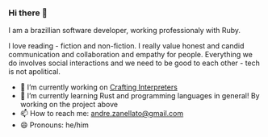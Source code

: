 ### Hi there 👋

I am a brazillian software developer, working professionaly with Ruby. 

I love reading - fiction and non-fiction.
I really value honest and candid communication and collaboration and empathy for people.
Everything we do involves social interactions and we need to be good to each other - tech is not apolitical.


- 🔭 I’m currently working on [Crafting Interpreters](http://www.craftinginterpreters.com/functions.html)
- 🌱 I’m currently learning Rust and programming languages in general! By working on the project above
- 📫 How to reach me: andre.zanellato@gmail.com
- 😄 Pronouns: he/him 
